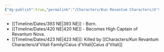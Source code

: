 ```yaml
---
{"dg-publish":true,"permalink":"/Characters/Kun Revantum Characters/d'Vitali Family/Veritas d'Vitali/"}
---
```


- [[Timeline/Dates/393 NE\|393 NE]] - Born.
- [[Timeline/Dates/420 NE\|420 NE]] - Becomes High Captain of Revantum Nova.
- [[Timeline/Dates/423 NE\|423 NE]]: Killed by [[Characters/Kun Revantum Characters/d'Vitali Family/Caius d'Vitali\|Caius d'Vitali]]